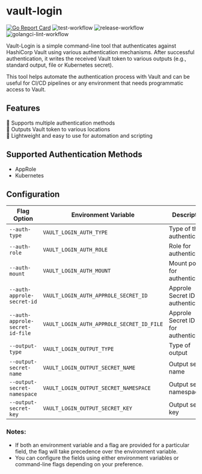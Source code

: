 # vault-login
[![Go Report Card](https://goreportcard.com/badge/github.com/soerenschneider/vault-login)](https://goreportcard.com/report/github.com/soerenschneider/vault-login)
![test-workflow](https://github.com/soerenschneider/vault-login/actions/workflows/test.yaml/badge.svg)
![release-workflow](https://github.com/soerenschneider/vault-login/actions/workflows/release-container.yaml/badge.svg)
![golangci-lint-workflow](https://github.com/soerenschneider/vault-login/actions/workflows/golangci-lint.yaml/badge.svg)

Vault-Login is a simple command-line tool that authenticates against HashiCorp Vault using various authentication mechanisms. After successful authentication, it writes the received Vault token to various outputs (e.g., standard output, file or Kubernetes secret).

This tool helps automate the authentication process with Vault and can be useful for CI/CD pipelines or any environment that needs programmatic access to Vault.

## Features

🔑 Supports multiple authentication methods<br/>
💾 Outputs Vault token to various locations<br/>
🚀 Lightweight and easy to use for automation and scripting<br/>

## Supported Authentication Methods

- AppRole
- Kubernetes

## Configuration

| Flag Option                         | Environment Variable                      | Description                                      |
|-------------------------------------|-------------------------------------------|--------------------------------------------------|
| `--auth-type`                       | `VAULT_LOGIN_AUTH_TYPE`                   | Type of the authentication                       |
| `--auth-role`                       | `VAULT_LOGIN_AUTH_ROLE`                   | Role for authentication                          |
| `--auth-mount`                      | `VAULT_LOGIN_AUTH_MOUNT`                  | Mount point for authentication                   |
| `--auth-approle-secret-id`          | `VAULT_LOGIN_AUTH_APPROLE_SECRET_ID`      | Approle Secret ID for authentication             |
| `--auth-approle-secret-id-file`     | `VAULT_LOGIN_AUTH_APPROLE_SECRET_ID_FILE` | Approle Secret ID file for authentication        |
| `--output-type`                     | `VAULT_LOGIN_OUTPUT_TYPE`                 | Type of output                                   |
| `--output-secret-name`              | `VAULT_LOGIN_OUTPUT_SECRET_NAME`          | Output secret name                               |
| `--output-secret-namespace`         | `VAULT_LOGIN_OUTPUT_SECRET_NAMESPACE`     | Output secret namespace                          |
| `--output-secret-key`               | `VAULT_LOGIN_OUTPUT_SECRET_KEY`           | Output secret key                                |

### Notes:
- If both an environment variable and a flag are provided for a particular field, the flag will take precedence over the environment variable.
- You can configure the fields using either environment variables or command-line flags depending on your preference.
